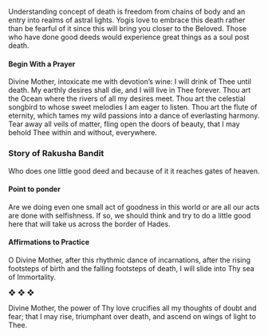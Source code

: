 Understanding concept of death is freedom from chains of body and an entry into realms of astral lights. Yogis love to embrace this death rather than be fearful of it since this will bring you closer to the Beloved. Those who have done good deeds would experience great things as a soul post death. 

#### Begin With a Prayer 
Divine Mother, intoxicate me with devotion’s wine: I will drink of Thee until death. My earthly desires shall die, and I will live in Thee forever. Thou art the Ocean where the rivers of all my desires meet. Thou art the celestial songbird to whose sweet melodies I am eager to listen. Thou art the flute of eternity, which tames my wild passions into a dance of everlasting harmony. Tear away all veils of matter, fling open the doors of beauty, that I may behold Thee within and without, everywhere.

### Story of Rakusha Bandit 
Who does one little good deed and because of it it reaches gates of heaven. 

#### Point to ponder
Are we doing even one small act of goodness in this world or are all our acts are done with selfishness. If so, we should think and try to do a little good here that will take us across the border of Hades. 

#### Affirmations to Practice
O Divine Mother, after this rhythmic dance of incarnations, after the rising footsteps of birth and the falling footsteps of death, I will slide into Thy sea of Immortality. 

❖ ❖ ❖ 

Divine Mother, the power of Thy love crucifies all my thoughts of doubt and fear; that I may rise, triumphant over death, and ascend on wings of light to Thee.